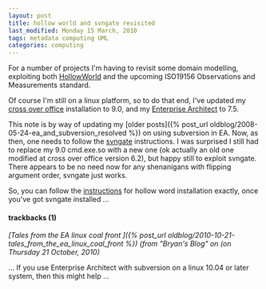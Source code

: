 ```yaml
---
layout: post
title: hollow world and svngate revisited
last_modified: Monday 15 March, 2010
tags: metadata computing UML
categories: computing
---
```

For a number of projects I'm having to revisit some domain modelling, exploiting both [HollowWorld](https://www.seegrid.csiro.au/twiki/bin/view/AppSchemas/HollowWorld) and the upcoming ISO19156 Observations and Measurements standard.

Of course I'm still on a linux platform, so to do that end, I've updated my [cross over office](http://www.codeweavers.com/) installation to 9.0, and my [Enterprise Architect](http://www.sparxsystems.com/) to 7.5.

This note is by way of updating my [older posts]({% post_url oldblog/2008-05-24-ea_and_subversion_resolved %}) on using subversion in EA. Now, as then, one needs to follow the [svngate](http://www.codeweavers.com/support/wiki/EAsvn) instructions. I was surprised I still had to replace my 9.0 cmd.exe.so with a new one (ok actually an old one modified at cross over office version 6.2), but happy still to exploit svngate.  There appears to be no need now for any shenanigans with flipping argument order, svngate just works.

So, you can follow the [instructions](https://www.seegrid.csiro.au/twiki/bin/view/AppSchemas/ConfiguringUMLToolForHollowWorld) for hollow word installation exactly, once you've got svngate installed ...


#### trackbacks (1)
*[Tales from the EA linux coal front ]({% post_url oldblog/2010-10-21-tales_from_the_ea_linux_coal_front %}) (from "Bryan's Blog" on (on Thursday 21 October, 2010)*

... If you use Enterprise Architect with subversion on a linux 10.04 or later system, then this might help ...
